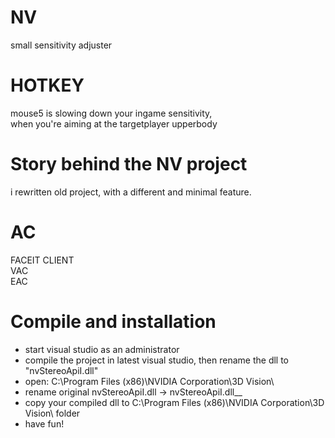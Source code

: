 # NV
small sensitivity adjuster

# HOTKEY
mouse5 is slowing down your ingame sensitivity,  
when you're aiming at the targetplayer upperbody

# Story behind the NV project
i rewritten old project, with a different and minimal feature.

# AC
 FACEIT CLIENT  
 VAC  
 EAC

# Compile and installation
- start visual studio as an administrator
- compile the project in latest visual studio, then rename the dll to "nvStereoApiI.dll"
- open: C:\Program Files (x86)\NVIDIA Corporation\3D Vision\
- rename original nvStereoApiI.dll -> nvStereoApiI.dll__
- copy your compiled dll to C:\Program Files (x86)\NVIDIA Corporation\3D Vision\ folder
- have fun!
